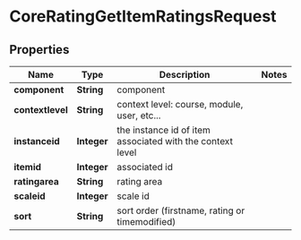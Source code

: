 

# CoreRatingGetItemRatingsRequest


## Properties

| Name | Type | Description | Notes |
|------------ | ------------- | ------------- | -------------|
|**component** | **String** | component |  |
|**contextlevel** | **String** | context level: course, module, user, etc... |  |
|**instanceid** | **Integer** | the instance id of item associated with the context level |  |
|**itemid** | **Integer** | associated id |  |
|**ratingarea** | **String** | rating area |  |
|**scaleid** | **Integer** | scale id |  |
|**sort** | **String** | sort order (firstname, rating or timemodified) |  |



